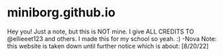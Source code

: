 # miniborg.github.io
Hey you! Just a note, but this is NOT mine. I give ALL CREDITS TO @ellieeet123 and others. I made this for my school so yeah. :) -Nova
Note: this website is taken down until further notice which is about: [8/20/22]
